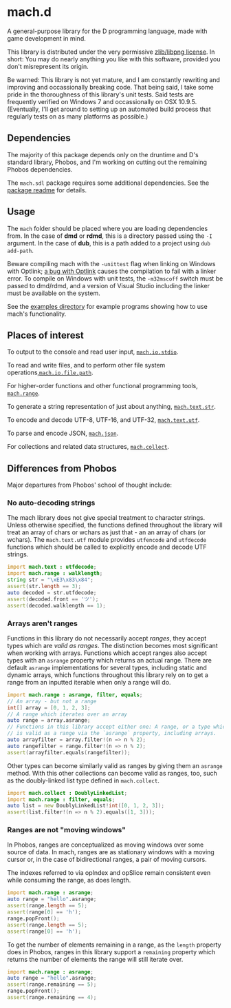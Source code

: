 # mach.d

A general-purpose library for the D programming language, made with game development in mind.

This library is distributed under the very permissive [zlib/libpng license](https://github.com/pineapplemachine/mach.d/blob/master/license). In short: You may do nearly anything you like with this software, provided you don't misrepresent its origin.

Be warned: This library is not yet mature, and I am constantly rewriting and improving and occassionally breaking code. That being said, I take some pride in the thoroughness of this library's unit tests. Said tests are frequently verified on Windows 7 and occassionally on OSX 10.9.5. (Eventually, I'll get around to setting up an automated build process that regularly tests on as many platforms as possible.)

## Dependencies

The majority of this package depends only on the druntime and D's standard library, Phobos, and I'm working on cutting out the remaining Phobos dependencies.

The `mach.sdl` package requires some additional dependencies. See the [package readme](https://github.com/pineapplemachine/mach.d/blob/master/mach/sdl/readme.md) for details.

## Usage

The `mach` folder should be placed where you are loading dependencies from. In the case of **dmd** or **rdmd**, this is a directory passed using the `-I` argument. In the case of **dub**, this is a path added to a project using `dub add-path`.

Beware compiling mach with the `-unittest` flag when linking on Windows with Optlink; [a bug with Optlink](https://issues.dlang.org/show_bug.cgi?id=17077) causes the compilation to fail with a linker error. To compile on Windows with unit tests, the `-m32mscoff` switch must be passed to dmd/rdmd, and a version of Visual Studio including the linker must be available on the system.

See the [examples directory](https://github.com/pineapplemachine/mach.d/tree/master/examples) for example programs showing how to use mach's functionality.

## Places of interest

To output to the console and read user input, [`mach.io.stdio`](https://github.com/pineapplemachine/mach.d/blob/master/mach/io/stdio.d).

To read and write files, and to perform other file system operations,[`mach.io.file.path`](https://github.com/pineapplemachine/mach.d/blob/master/mach/io/file/path.d).

For higher-order functions and other functional programming tools, [`mach.range`](https://github.com/pineapplemachine/mach.d/tree/master/mach/range).

To generate a string representation of just about anything, [`mach.text.str`](https://github.com/pineapplemachine/mach.d/tree/master/mach/text/str).

To encode and decode UTF-8, UTF-16, and UTF-32, [`mach.text.utf`](https://github.com/pineapplemachine/mach.d/tree/master/mach/text/utf).

To parse and encode JSON, [`mach.json`](https://github.com/pineapplemachine/mach.d/tree/master/mach/text/json).

For collections and related data structures, [`mach.collect`](https://github.com/pineapplemachine/mach.d/tree/master/mach/collect).

## Differences from Phobos

Major departures from Phobos' school of thought include:

### No auto-decoding strings

The mach library does not give special treatment to character strings. Unless otherwise specified, the functions defined throughout the library will treat an array of chars or wchars as just that - an an array of chars (or wchars). The `mach.text.utf` module provides `utfencode` and `utfdecode` functions which should be called to explicitly encode and decode UTF strings.

``` D
import mach.text : utfdecode;
import mach.range : walklength;
string str = "\xE3\x83\x84";
assert(str.length == 3);
auto decoded = str.utfdecode;
assert(decoded.front == 'ツ');
assert(decoded.walklength == 1);
```

### Arrays aren't ranges

Functions in this library do not necessarily accept _ranges_, they accept types which are _valid as ranges_. The distinction becomes most significant when working with arrays. Functions which accept ranges also accept types with an `asrange` property which returns an actual range. There are default `asrange` implementations for several types, including static and dynamic arrays, which functions throughout this library rely on to get a range from an inputted iterable when only a range will do.

``` D
import mach.range : asrange, filter, equals;
// An array - but not a range
int[] array = [0, 1, 2, 3];
// A range which iterates over an array
auto range = array.asrange;
// Functions in this library accept either one: A range, or a type which
// is valid as a range via the `asrange` property, including arrays.
auto arrayfilter = array.filter!(n => n % 2);
auto rangefilter = range.filter!(n => n % 2);
assert(arrayfilter.equals(rangefilter));
```

Other types can become similarly valid as ranges by giving them an `asrange` method. With this other collections can become valid as ranges, too, such as the doubly-linked list type defined in `mach.collect`.

``` D
import mach.collect : DoublyLinkedList;
import mach.range : filter, equals;
auto list = new DoublyLinkedList!int([0, 1, 2, 3]);
assert(list.filter!(n => n % 2).equals([1, 3]));
```

### Ranges are not "moving windows"

In Phobos, ranges are conceptualized as moving windows over some source of data. In mach, ranges are as stationary windows with a moving cursor or, in the case of bidirectional ranges, a pair of moving cursors.

The indexes referred to via opIndex and opSlice remain consistent even while consuming the range, as does length.

``` D
import mach.range : asrange;
auto range = "hello".asrange;
assert(range.length == 5);
assert(range[0] == 'h');
range.popFront();
assert(range.length == 5);
assert(range[0] == 'h');
```

To get the number of elements remaining in a range, as the `length` property does in Phobos, ranges in this library support a `remaining` property which returns the number of elements the range will still iterate over.

``` D
import mach.range : asrange;
auto range = "hello".asrange;
assert(range.remaining == 5);
range.popFront();
assert(range.remaining == 4);
```
